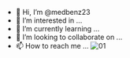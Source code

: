 - 👋 Hi, I’m @medbenz23
- 👀 I’m interested in ...
- 🌱 I’m currently learning ...
- 💞️ I’m looking to collaborate on ...
- 📫 How to reach me ...
![01](https://github.com/medbenz23/medbenz23/assets/155780770/7d5473f1-090c-4651-9a51-550eec51f9c2)

<!---
medbenz23/medbenz23 is a ✨ special ✨ repository because its `README.md` (this file) appears on your GitHub profile.
You can click the Preview link to take a look at your changes.
--->
